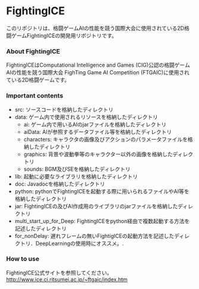 # FightingICE #

このリポジトリは、格闘ゲームAIの性能を競う国際大会に使用されている2D格闘ゲームFightingICEの開発用リポジトリです。<br>


### About FightingICE ###
FightingICEはComputational Intelligence and Games (CIG)公認の格闘ゲームAIの性能を競う国際大会 FighTing Game AI Competition (FTGAIC)に使用されている2D格闘ゲームです。  

### Important contents ###
- src: ソースコードを格納したディレクトリ  
- data: ゲーム内で使用されるリソースを格納したディレクトリ  
	- ai: ゲーム内で用いるAIのjarファイルを格納したディレクトリ  
	- aiData: AIが参照するデータファイル等を格納したディレクトリ  
	- characters: キャラクタの画像及びアクションのパラメータファイルを格納したディレクトリ  
	- graphics: 背景や波動拳等のキャラクター以外の画像を格納したディレクトリ  
	- sounds: BGM及びSEを格納したディレクトリ  
- lib: 起動に必要なライブラリを格納したディレクトリ  
- doc: Javadocを格納したディレクトリ  
- python: pythonでFightingICEを起動する際に用いられるファイルやAI等を格納したディレクトリ  
- jar: FightingICEの及びAI作成用のライブラリのjarファイルを格納したディレクトリ  
- multi_start_up_for_Deep: FightingICEをpython経由で複数起動する方法を記述したディレクトリ
- for_nonDelay: 遅れフレームの無いFightigICEの起動方法を記述したディレクトリ．DeepLearningの使用時にオススメ。.

### How to use ###
FightingICE公式サイトを参照してください。  
<http://www.ice.ci.ritsumei.ac.jp/~ftgaic/index.htm>


